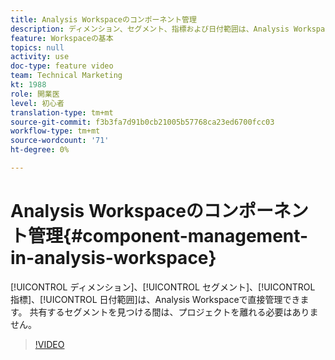 ```yaml
---
title: Analysis Workspaceのコンポーネント管理
description: ディメンション、セグメント、指標および日付範囲は、Analysis Workspaceで直接管理できます。 共有するセグメントを見つける間は、プロジェクトを離れる必要はありません。
feature: Workspaceの基本
topics: null
activity: use
doc-type: feature video
team: Technical Marketing
kt: 1988
role: 開業医
level: 初心者
translation-type: tm+mt
source-git-commit: f3b3fa7d91b0cb21005b57768ca23ed6700fcc03
workflow-type: tm+mt
source-wordcount: '71'
ht-degree: 0%

---
```



# Analysis Workspaceのコンポーネント管理{#component-management-in-analysis-workspace}

[!UICONTROL ディメンション]、[!UICONTROL セグメント]、[!UICONTROL 指標]、[!UICONTROL 日付範囲]は、Analysis Workspaceで直接管理できます。 共有するセグメントを見つける間は、プロジェクトを離れる必要はありません。

>[!VIDEO](https://video.tv.adobe.com/v/24095/?quality=12)

